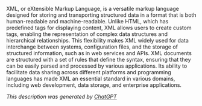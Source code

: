 XML, or eXtensible Markup Language, is a versatile markup language designed for storing and transporting structured data in a format that is both human-readable and machine-readable. Unlike HTML, which has predefined tags for displaying content, XML allows users to create custom tags, enabling the representation of complex data structures and hierarchical relationships. This flexibility makes XML widely used for data interchange between systems, configuration files, and the storage of structured information, such as in web services and APIs. XML documents are structured with a set of rules that define the syntax, ensuring that they can be easily parsed and processed by various applications. Its ability to facilitate data sharing across different platforms and programming languages has made XML an essential standard in various domains, including web development, data storage, and enterprise applications.

*This description was generated by [ChatGPT](https://chatgpt.com/)*